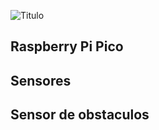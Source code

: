 ![Titulo](cooltext399081232772162.png)


## Raspberry Pi Pico

## Sensores

## Sensor de obstaculos

